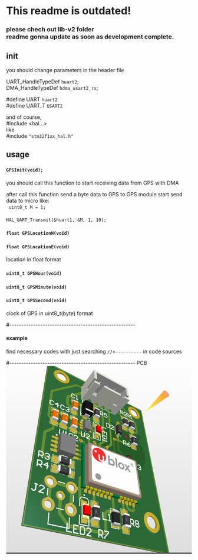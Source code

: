 <h1>
This readme is outdated!
</h1>
<h3>
please chech out lib-v2 folder<br/>
readme gonna update as soon as development complete.
</h3>

<h2>init</h2>
you should change parameters in the header file

UART_HandleTypeDef <code>huart2</code>; <br/>
DMA_HandleTypeDef <code>hdma_usart2_rx</code>;

#define UART <code>huart2</code> <br/>
#define UART_T <code>USART2</code>

and of course, <br/>
#include <hal...> <br/>
like <br/>
#include <code>"stm32f1xx_hal.h"</code>

<h2>usage</h2>
<h4><code>GPSInit(void);</code></h4>
you should call this function to start receiving data from GPS with DMA

after call this function send a byte data to GPS to GPS module start send data to micro
like:<br>
<code>
  uint8_t M = 1;
  <br>
  HAL_UART_Transmit(&huart1, &M, 1, 10);
</code>

<h4><code>float GPSLocationN(void)</code></h4>
<h4><code>float GPSLocationE(void)</code></h4>
location in float format


<h4><code>uint8_t GPSHour(void)</code></h4>
<h4><code>uint8_t GPSMinute(void)</code></h4>
<h4><code>uint8_t GPSSecond(void)</code></h4>
clock of GPS in uint8_t(byte) format

#-----------------------------------------------------
<h4>example</h4>
find necessary codes with just searching <code>//<----------</code> in code sources

#-----------------------------------------------------
PCB
<img src="PCB.PNG">
